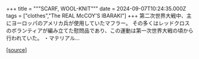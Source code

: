 +++
title = """SCARF, WOOL-KNIT"""
date = 2024-09-07T10:24:35.000Z
tags = ["clothes","The REAL McCOY'S IBARAKI"]
+++
第二次世界大戦中、主にヨーロッパのアメリカ兵が使用していたマフラー。 その多くはレッドクロスのボランティアが編み立てた慰問品であり、この運動は第一次世界大戦の頃から行われていた。 ・マテリアル...

[[source]](https://the-realmccoys.ocnk.net/product/1460)
